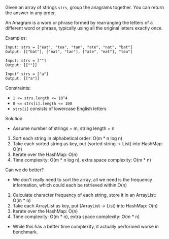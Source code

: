 Given an array of strings `strs`, group the anagrams together. You can return the answer in any order.

An Anagram is a word or phrase formed by rearranging the letters of a different word or phrase, typically using all the original letters exactly once.

Examples:
```
Input: strs = ["eat", "tea", "tan", "ate", "nat", "bat"]
Output: [["bat"], ["nat", "tan"], ["ate", "eat"], "tea"]

Input: strs = [""]
Output: [[""]]

Input" strs = ["a"]
Output: [["a"]]
```

Constraints:
* `1 <= strs.length <= 10^4`
* `0 <= strs[i].length <= 100`
* `strs[i]` consists of lowercase English letters

Solution
* Assume number of strings = m, string length = n
1. Sort each string in alphabetical order: O(m * n log n)
2. Take each sorted string as key, put (sorted string -> List<string>) into HashMap: O(n)
3. Iterate over the HashMap: O(n)
4. Time complexity: O(m * n log n), extra space complexity: O(m * n)

Can we do better?
* We don't really need to sort the array, all we need is the frequency information, which could each be retrieved within O(n)
1. Calculate character frequency of each string, store it in an ArrayList: O(m * n)
2. Take each ArrayList as key, put (ArrayList -> List<String>) into HashMap: O(n)
3. Iterate over the HashMap: O(n)
4. Time complexity: O(m * n), extra space complexity: O(m * n)

* While this has a better time complexity, it actually performed worse in benchmark.
